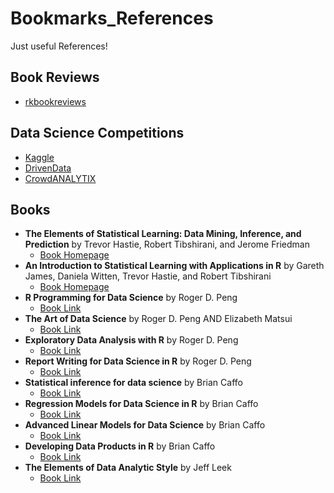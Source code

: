 # Bookmarks_References

Just useful References! 

## Book Reviews 
* [rkbookreviews](https://rkbookreviews.wordpress.com/ "rkbookreviews Homepage")


## Data Science Competitions
* [Kaggle](https://www.kaggle.com/ "Kaggle Homepage")
* [DrivenData](http://www.drivendata.org/ "DrivenData Homepage")
* [CrowdANALYTIX](https://www.crowdanalytix.com/ "CrowdANALYTIX Homepage")


## Books 
* __The Elements of Statistical Learning: Data Mining, Inference, and Prediction__ 
  by Trevor Hastie, Robert Tibshirani, and Jerome Friedman
  * [Book Homepage](http://statweb.stanford.edu/~tibs/ElemStatLearn/ "Book Homepage")
* __An Introduction to Statistical Learning with Applications in R__ 
  by Gareth James, Daniela Witten, Trevor Hastie, and Robert Tibshirani
  * [Book Homepage](http://www-bcf.usc.edu/~gareth/ISL/ "Book Homepage")
* __R Programming for Data Science__ 
  by Roger D. Peng
  * [Book Link](https://leanpub.com/rprogramming "Book link on leanpub")
* __The Art of Data Science__
  by Roger D. Peng AND Elizabeth Matsui
  * [Book Link](https://leanpub.com/artofdatascience "Book link on leanpub")
* __Exploratory Data Analysis with R__
  by Roger D. Peng
  * [Book Link](https://leanpub.com/exdata "Book link on leanpub")
* __Report Writing for Data Science in R__
  by Roger D. Peng
  * [Book Link](https://leanpub.com/reportwriting "Book link on leanpub")
* __Statistical inference for data science__
  by Brian Caffo
  * [Book Link](https://leanpub.com/LittleInferenceBook "Book link on leanpub")
* __Regression Models for Data Science in R__
  by Brian Caffo
  * [Book Link](https://leanpub.com/regmods "Book link on leanpub")
* __Advanced Linear Models for Data Science__
  by Brian Caffo
  * [Book Link](https://leanpub.com/lm "Book link on leanpub")
* __Developing Data Products in R__
  by Brian Caffo
  * [Book Link](https://leanpub.com/ddp "Book link on leanpub")
* __The Elements of Data Analytic Style__
  by Jeff Leek
  * [Book Link](https://leanpub.com/datastyle "Book link on leanpub")